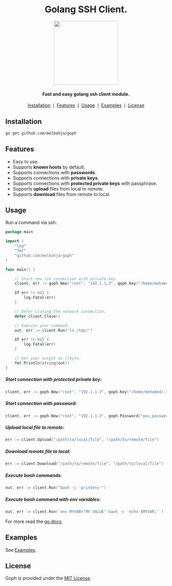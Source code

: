 <div align="center">
	<h1>Golang SSH Client.</h1>
    <a href="https://github.com/melbahja/goph">
        <img src="https://github.com/melbahja/goph/raw/master/.github/goph.png" width="200">
    </a>
    <h4 align="center">
	   Fast and easy golang ssh client module.
	</h4>
</div>

<p align="center">
    <a href="#installation">Installation</a> ❘
    <a href="#features">Features</a> ❘
    <a href="#usage">Usage</a> ❘
    <a href="#examples">Examples</a> ❘
    <a href="#license">License</a>
</p>


## Installation

```bash
go get github.com/melbahja/goph
```

## Features

- Easy to use.
- Supports **known hosts** by default.
- Supports connections with **passwords**.
- Supports connections with **private keys**.
- Supports connections with **protected private keys** with passphrase.
- Supports **upload** files from local to remote.
- Supports **download** files from remote to local.

## Usage

Run a command via ssh:
```go
package main

import (
	"log"
	"fmt"
	"github.com/melbahja/goph"
)

func main() {

	// Start new ssh connection with private key.
	client, err := goph.New("root", "192.1.1.3", goph.Key("/home/mohamed/.ssh/id_rsa", ""))

	if err != nil {
		log.Fatal(err)
	}

	// Defer closing the network connection. 
	defer client.Close()

	// Execute your command.
	out, err := client.Run("ls /tmp/")

	if err != nil {
		log.Fatal(err)
	}

	// Get your output as []byte.
	fmt.Println(string(out))
}
```

##### Start connection with protected private key:
```go
client, err := goph.New("root", "192.1.1.3", goph.Key("/home/mohamed/.ssh/id_rsa", "you_passphrase_here"))
```

##### Start connection with password:
```go
client, err := goph.New("root", "192.1.1.3", goph.Password("you_password_here"))
```

##### Upload local file to remote:
```go
err := client.Upload("/path/to/local/file", "/path/to/remote/file")
```

##### Download remote file to local:
```go
err := client.Download("/path/to/remote/file", "/path/to/local/file")
```

##### Execute bash commands:
```go
out, err := client.Run("bash -c 'printenv'")
```

##### Execute bash command with env variables:
```go
out, err := client.Run(`env MYVAR="MY VALUE" bash -c 'echo $MYVAR;'`)
```

For more read the [go docs](https://pkg.go.dev/github.com/melbahja/goph).

## Examples

See [Examples](https://github.com/melbahja/ssh/blob/master/examples).

## License

Goph is provided under the [MIT License](https://github.com/melbahja/goph/blob/master/LICENSE).
